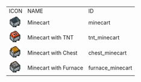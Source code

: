 <table>
	<tablebody>
		<tr>
			<td>ICON</td>
			<td>NAME</td>
			<td>ID</td>
		</tr>
		<tr>
			<td><img src="../../mc_icon/transportation/minecart.png"></td>
			<td>Minecart</td>
			<td>minecart</td>
		</tr>
		<tr>
			<td><img src="../../mc_icon/transportation/tnt_minecart.png"></td>
			<td>Minecart with TNT</td>
			<td>tnt_minecart</td>
		</tr>
		<tr>
			<td><img src="../../mc_icon/transportation/chest_minecart.png"></td>
			<td>Minecart with Chest</td>
			<td>chest_minecart</td>
		</tr>
		<tr>
			<td><img src="../../mc_icon/transportation/furnace_minecart.png"></td>
			<td>Minecart with Furnace</td>
			<td>furnace_minecart</td>
		</tr>
	</tablebody>
</table>